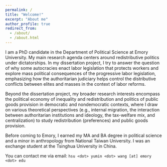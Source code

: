 ```yaml
---
permalink: /
title: "Welcome!"
excerpt: "About me"
author_profile: true
redirect_from: 
  - /about/
  - /about.html
---
```


I am a PhD candidate in the Department of Political Science at Emory University. My main research agenda centers around redistributive politics under dictatorships. In my dissertation project, I try to answer the question of why some autocracies enact labor legislation that protects workers and explore mass political consequences of the progressive labor legislation, emphasizing how the authoritarian judiciary helps control the distributive conflicts between elites and masses in the context of labor reforms.

Beyond the dissertation project, my broader research interests encompass the political economy of inequality and redistribution and politics of public goods provision in democratic and nondemocratic contexts, where I draw on various theoretical perspectives (e.g., internal migration, the interaction between authoritarian institutions and ideology, the tax-welfare mix, and centralization) to study redistribution (preferences) and public goods provision.  

Before coming to Emory, I earned my MA and BA degree in political science and a minor in anthropology from National Taiwan University. I was an exchange student at the Tsinghua University in China.

You can contact me via email: `hsu <dot> yumin <dot> wang [at] emory <dot> edu`
